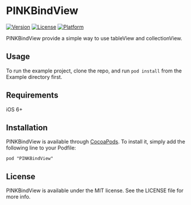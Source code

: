 # PINKBindView

[![Version](https://img.shields.io/cocoapods/v/PINKBindView.svg?style=flat)](http://cocoadocs.org/docsets/PINKBindView)
[![License](https://img.shields.io/cocoapods/l/PINKBindView.svg?style=flat)](http://cocoadocs.org/docsets/PINKBindView)
[![Platform](https://img.shields.io/cocoapods/p/PINKBindView.svg?style=flat)](http://cocoadocs.org/docsets/PINKBindView)


PINKBindView provide a simple way to use tableView and collectionView.

## Usage

To run the example project, clone the repo, and run `pod install` from the Example directory first.

## Requirements

iOS 6+

## Installation

PINKBindView is available through [CocoaPods](http://cocoapods.org). To install
it, simply add the following line to your Podfile:

    pod "PINKBindView"

## License

PINKBindView is available under the MIT license. See the LICENSE file for more info.

